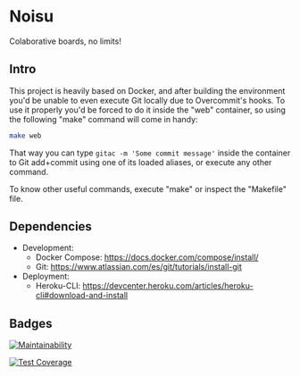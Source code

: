 # Noisu

Colaborative boards, no limits!

## Intro

This project is heavily based on Docker, and after building the environment you'd be unable to even execute Git locally due to Overcommit's hooks. To use it properly you'd be forced to do it inside the "web" container, so using the following "make" command will come in handy:

```bash
make web
```

That way you can type `gitac -m 'Some commit message'` inside the container to Git add+commit using one of its loaded aliases, or execute any other command.

To know other useful commands, execute "make" or inspect the "Makefile" file.

## Dependencies

- Development:
    * Docker Compose: https://docs.docker.com/compose/install/
    * Git: https://www.atlassian.com/es/git/tutorials/install-git
- Deployment:
    * Heroku-CLI: https://devcenter.heroku.com/articles/heroku-cli#download-and-install

## Badges

[![Maintainability](https://api.codeclimate.com/v1/badges/565515be775b0f60382f/maintainability)](https://codeclimate.com/github/d-herrero/noisu/maintainability)

[![Test Coverage](https://api.codeclimate.com/v1/badges/565515be775b0f60382f/test_coverage)](https://codeclimate.com/github/d-herrero/noisu/test_coverage)